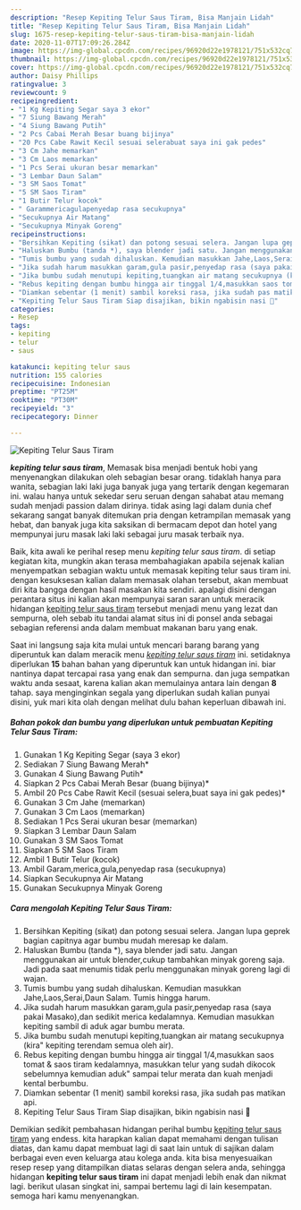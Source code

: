 ```yaml
---
description: "Resep Kepiting Telur Saus Tiram, Bisa Manjain Lidah"
title: "Resep Kepiting Telur Saus Tiram, Bisa Manjain Lidah"
slug: 1675-resep-kepiting-telur-saus-tiram-bisa-manjain-lidah
date: 2020-11-07T17:09:26.284Z
image: https://img-global.cpcdn.com/recipes/96920d22e1978121/751x532cq70/kepiting-telur-saus-tiram-foto-resep-utama.jpg
thumbnail: https://img-global.cpcdn.com/recipes/96920d22e1978121/751x532cq70/kepiting-telur-saus-tiram-foto-resep-utama.jpg
cover: https://img-global.cpcdn.com/recipes/96920d22e1978121/751x532cq70/kepiting-telur-saus-tiram-foto-resep-utama.jpg
author: Daisy Phillips
ratingvalue: 3
reviewcount: 9
recipeingredient:
- "1 Kg Kepiting Segar saya 3 ekor"
- "7 Siung Bawang Merah"
- "4 Siung Bawang Putih"
- "2 Pcs Cabai Merah Besar buang bijinya"
- "20 Pcs Cabe Rawit Kecil sesuai selerabuat saya ini gak pedes"
- "3 Cm Jahe memarkan"
- "3 Cm Laos memarkan"
- "1 Pcs Serai ukuran besar memarkan"
- "3 Lembar Daun Salam"
- "3 SM Saos Tomat"
- "5 SM Saos Tiram"
- "1 Butir Telur kocok"
- " Garammericagulapenyedap rasa secukupnya"
- "Secukupnya Air Matang"
- "Secukupnya Minyak Goreng"
recipeinstructions:
- "Bersihkan Kepiting (sikat) dan potong sesuai selera. Jangan lupa geprek bagian capitnya agar bumbu mudah meresap ke dalam."
- "Haluskan Bumbu (tanda *), saya blender jadi satu. Jangan menggunakan air untuk blender,cukup tambahkan minyak goreng saja. Jadi pada saat menumis tidak perlu menggunakan minyak goreng lagi di wajan."
- "Tumis bumbu yang sudah dihaluskan. Kemudian masukkan Jahe,Laos,Serai,Daun Salam. Tumis hingga harum."
- "Jika sudah harum masukkan garam,gula pasir,penyedap rasa (saya pakai Masako),dan sedikit merica kedalamnya. Kemudian masukkan kepiting sambil di aduk agar bumbu merata."
- "Jika bumbu sudah menutupi kepiting,tuangkan air matang secukupnya (kira&#34; kepiting terendam semua oleh air)."
- "Rebus kepiting dengan bumbu hingga air tinggal 1/4,masukkan saos tomat &amp; saos tiram kedalamnya, masukkan telur yang sudah dikocok sebelumnya kemudian aduk&#34; sampai telur merata dan kuah menjadi kental berbumbu."
- "Diamkan sebentar (1 menit) sambil koreksi rasa, jika sudah pas matikan api."
- "Kepiting Telur Saus Tiram Siap disajikan, bikin ngabisin nasi 🤭"
categories:
- Resep
tags:
- kepiting
- telur
- saus

katakunci: kepiting telur saus 
nutrition: 155 calories
recipecuisine: Indonesian
preptime: "PT25M"
cooktime: "PT30M"
recipeyield: "3"
recipecategory: Dinner

---
```



![Kepiting Telur Saus Tiram](https://img-global.cpcdn.com/recipes/96920d22e1978121/751x532cq70/kepiting-telur-saus-tiram-foto-resep-utama.jpg)

<b><i>kepiting telur saus tiram</i></b>, Memasak bisa menjadi bentuk hobi yang menyenangkan dilakukan oleh sebagian besar orang. tidaklah hanya para wanita, sebagian laki laki juga banyak juga yang tertarik dengan kegemaran ini. walau hanya untuk sekedar seru seruan dengan sahabat atau memang sudah menjadi passion dalam dirinya. tidak asing lagi dalam dunia chef sekarang sangat banyak ditemukan pria dengan ketrampilan memasak yang hebat, dan banyak juga kita saksikan di bermacam depot dan hotel yang mempunyai juru masak laki laki sebagai juru masak terbaik nya.



Baik, kita awali ke perihal resep menu <i>kepiting telur saus tiram</i>. di setiap kegiatan kita, mungkin akan terasa membahagiakan apabila sejenak kalian menyempatkan sebagian waktu untuk memasak kepiting telur saus tiram ini. dengan kesuksesan kalian dalam memasak olahan tersebut, akan membuat diri kita bangga dengan hasil masakan kita sendiri. apalagi disini dengan perantara situs ini kalian akan mempunyai saran saran untuk meracik hidangan <u>kepiting telur saus tiram</u> tersebut menjadi menu yang lezat dan sempurna, oleh sebab itu tandai alamat situs ini di ponsel anda sebagai sebagian referensi anda dalam membuat makanan baru yang enak.


Saat ini langsung saja kita mulai untuk mencari barang barang yang diperuntuk kan dalam meracik menu <u><i>kepiting telur saus tiram</i></u> ini. setidaknya diperlukan <b>15</b> bahan bahan yang diperuntuk kan untuk hidangan ini. biar nantinya dapat tercapai rasa yang enak dan sempurna. dan juga sempatkan waktu anda sesaat, karena kalian akan memulainya antara lain dengan <b>8</b> tahap. saya menginginkan segala yang diperlukan sudah kalian punyai disini, yuk mari kita olah dengan melihat dulu bahan keperluan dibawah ini.

<!--inarticleads1-->

##### Bahan pokok dan bumbu yang diperlukan untuk pembuatan Kepiting Telur Saus Tiram:

1. Gunakan 1 Kg Kepiting Segar (saya 3 ekor)
1. Sediakan 7 Siung Bawang Merah*
1. Gunakan 4 Siung Bawang Putih*
1. Siapkan 2 Pcs Cabai Merah Besar (buang bijinya)*
1. Ambil 20 Pcs Cabe Rawit Kecil (sesuai selera,buat saya ini gak pedes)*
1. Gunakan 3 Cm Jahe (memarkan)
1. Gunakan 3 Cm Laos (memarkan)
1. Sediakan 1 Pcs Serai ukuran besar (memarkan)
1. Siapkan 3 Lembar Daun Salam
1. Gunakan 3 SM Saos Tomat
1. Siapkan 5 SM Saos Tiram
1. Ambil 1 Butir Telur (kocok)
1. Ambil  Garam,merica,gula,penyedap rasa (secukupnya)
1. Siapkan Secukupnya Air Matang
1. Gunakan Secukupnya Minyak Goreng




<!--inarticleads2-->

##### Cara mengolah Kepiting Telur Saus Tiram:

1. Bersihkan Kepiting (sikat) dan potong sesuai selera. Jangan lupa geprek bagian capitnya agar bumbu mudah meresap ke dalam.
1. Haluskan Bumbu (tanda *), saya blender jadi satu. Jangan menggunakan air untuk blender,cukup tambahkan minyak goreng saja. Jadi pada saat menumis tidak perlu menggunakan minyak goreng lagi di wajan.
1. Tumis bumbu yang sudah dihaluskan. Kemudian masukkan Jahe,Laos,Serai,Daun Salam. Tumis hingga harum.
1. Jika sudah harum masukkan garam,gula pasir,penyedap rasa (saya pakai Masako),dan sedikit merica kedalamnya. Kemudian masukkan kepiting sambil di aduk agar bumbu merata.
1. Jika bumbu sudah menutupi kepiting,tuangkan air matang secukupnya (kira&#34; kepiting terendam semua oleh air).
1. Rebus kepiting dengan bumbu hingga air tinggal 1/4,masukkan saos tomat &amp; saos tiram kedalamnya, masukkan telur yang sudah dikocok sebelumnya kemudian aduk&#34; sampai telur merata dan kuah menjadi kental berbumbu.
1. Diamkan sebentar (1 menit) sambil koreksi rasa, jika sudah pas matikan api.
1. Kepiting Telur Saus Tiram Siap disajikan, bikin ngabisin nasi 🤭




Demikian sedikit pembahasan hidangan perihal bumbu <u>kepiting telur saus tiram</u> yang endess. kita harapkan kalian dapat memahami dengan tulisan diatas, dan kamu dapat membuat lagi di saat lain untuk di sajikan dalam berbagai even even keluarga atau kolega anda. kita bisa menyesuaikan resep resep yang ditampilkan diatas selaras dengan selera anda, sehingga hidangan <b>kepiting telur saus tiram</b> ini dapat menjadi lebih enak dan nikmat lagi. berikut ulasan singkat ini, sampai bertemu lagi di lain kesempatan. semoga hari kamu menyenangkan.

